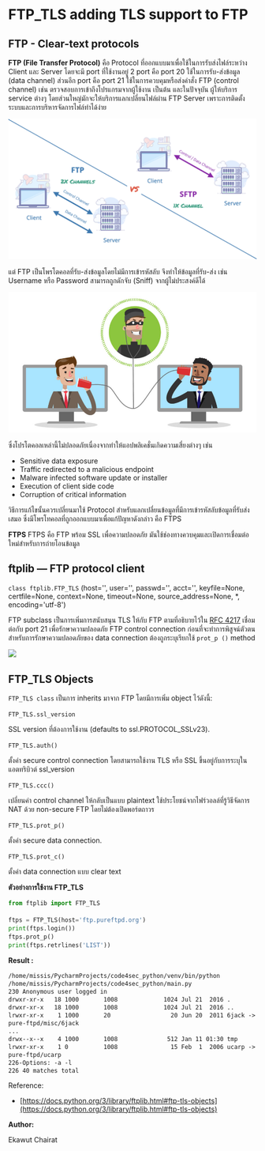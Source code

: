 # FTP_TLS adding TLS support to FTP

## FTP - Clear-text protocols

**FTP (File Transfer Protocol)** คือ Protocol ที่ออกแบบมาเพื่อใช้ในการรับส่งไฟล์ระหว่าง Client และ Server โดยจะมี port ที่ใช้งานอยู่ 2 port คือ port 20 ใช้ในการรับ-ส่งข้อมูล (data channel) ส่วนอีก port คือ port 21 ใช้ในการควบคุมหรือส่งคำสั่ง FTP (control channel) เช่น ตรวจสอบการเข้าถึงโปรแกรมจากผู้ใช้งาน เป็นต้น และในปัจจุบัน ผู้ให้บริการ service ต่างๆ โดยส่วนใหญ่มักจะให้บริการแลกเปลี่ยนไฟล์ผ่าน FTP Server เพราะการติดตั้งระบบและการบริหารจัดการไฟล์ทำได้ง่าย

![](img/ftptls_3.png)

แต่ FTP เป็นโพรโตคอลที่รับ-ส่งข้อมูลโดยไม่มีการเข้ารหัสลับ จึงทำให้ข้อมูลที่รับ-ส่ง เช่น Username หรือ Password สามารถถูกดักจับ (Sniff) จากผู้ไม่ประสงค์ดีได้ 

![](img/ftptls_1.jpg)

ซึ่งโปรโตคอลเหล่านี้ไม่ปลอดภัยเนื่องจากทำให้แอปพลิเคชั่นเกิดความเสี่ยงต่างๆ เช่น
* Sensitive data exposure
* Traffic redirected to a malicious endpoint
* Malware infected software update or installer
* Execution of client side code
* Corruption of critical information

วิธีการแก้ไขนั้นควรเปลี่ยนมาใช้ Protocol สำหรับแลกเปลี่ยนข้อมูลที่มีการเข้ารหัสลับข้อมูลที่รับส่งเสมอ ซึ่งมีโพรโทคอลที่ถูกออกแบบมาเพื่อแก้ปัญหาดังกล่าว คือ FTPS

**FTPS**
FTPS คือ FTP พร้อม SSL เพื่อความปลอดภัย มันใช้ช่องทางควบคุมและเปิดการเชื่อมต่อใหม่สำหรับการถ่ายโอนข้อมูล

## ftplib — FTP protocol client

```class ftplib.FTP_TLS``` (host='', user='', passwd='', acct='', keyfile=None, certfile=None, context=None, timeout=None, source_address=None, *, encoding='utf-8')

FTP subclass เป็นการเพิ่มการสนับสนุน TLS ให้กับ FTP ตามที่อธิบายไว้ใน [RFC 4217](https://tools.ietf.org/html/rfc4217.html) เชื่อมต่อกับ port 21 เพื่อรักษาความปลอดภัย FTP control connection ก่อนที่จะทำการพิสูจน์ตัวตน สำหรับการรักษาความปลอดภัยของ data connection ต้องถูกระบุเรียกใช้ ``` prot_p () ``` 
method

![](img/ftptls_2.png)

## FTP_TLS Objects

```FTP_TLS class``` เป็นการ inherits มาจาก FTP โดยมีการเพิ่ม object ไว้ดังนี้:

```FTP_TLS.ssl_version```


SSL version ที่ต้องการใช้งาน (defaults to ssl.PROTOCOL_SSLv23).

```FTP_TLS.auth()```

ตั้งค่า secure control connection โดยสามารถใช้งาน TLS หรือ SSL ขึ้นอยู่กับการระบุในแอตทริบิวต์ ssl_version

```FTP_TLS.ccc()```

เปลี่ยนค่า control channel ให้กลับเป็นแบบ plaintext ใช้ประโยชน์จากไฟร์วอลล์ที่รู้วิธีจัดการ NAT ด้วย non-secure FTP โดยไม่ต้องเปิดพอร์ตถาวร

```FTP_TLS.prot_p()```

ตั้งค่า secure data connection.

```FTP_TLS.prot_c()```

ตั้งค่า data connection แบบ clear text

**ตัวอย่างการใช้งาน FTP_TLS**

``` python
from ftplib import FTP_TLS

ftps = FTP_TLS(host='ftp.pureftpd.org')
print(ftps.login())
ftps.prot_p()
print(ftps.retrlines('LIST'))
```

**Result :**

```
/home/missis/PycharmProjects/code4sec_python/venv/bin/python /home/missis/PycharmProjects/code4sec_python/main.py
230 Anonymous user logged in
drwxr-xr-x   18 1000       1008             1024 Jul 21  2016 .
drwxr-xr-x   18 1000       1008             1024 Jul 21  2016 ..
lrwxr-xr-x    1 1000       20                 20 Jun 20  2011 6jack -> pure-ftpd/misc/6jack
...
drwx--x--x    4 1000       1008              512 Jan 11 01:30 tmp
lrwxr-xr-x    1 0          1008               15 Feb  1  2006 ucarp -> pure-ftpd/ucarp
226-Options: -a -l 
226 40 matches total
```

Reference: 
* [https://docs.python.org/3/library/ftplib.html#ftp-tls-objects](https://docs.python.org/3/library/ftplib.html#ftp-tls-objects)

**Author:**

Ekawut Chairat
